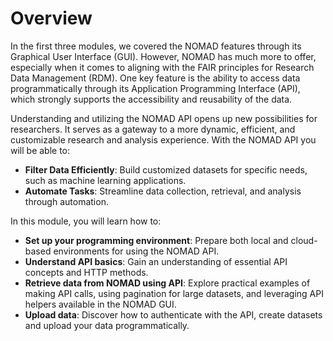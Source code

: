 # Overview

In the first three modules, we covered the NOMAD features through its Graphical User Interface (GUI). However, NOMAD has much more to offer, especially when it comes to aligning with the FAIR principles for Research Data Management (RDM). One key feature is the ability to access data programmatically through its Application Programming Interface (API), which strongly supports the accessibility and reusability of the data.

Understanding and utilizing the NOMAD API opens up new possibilities for researchers. It serves as a gateway to a more dynamic, efficient, and customizable research and analysis experience. With the NOMAD API you will be able to:

- **Filter Data Efficiently**: Build customized datasets for specific needs, such as machine learning applications.
- **Automate Tasks**: Streamline data collection, retrieval, and analysis through automation.

In this module, you will learn how to:

* **Set up your programming environment**: Prepare both local and cloud-based environments for using the NOMAD API.
* **Understand API basics**: Gain an understanding of essential API concepts and HTTP methods.
* **Retrieve data from NOMAD using API**: Explore practical examples of making API calls, using pagination for large datasets, and leveraging API helpers available in the NOMAD GUI.
* **Upload data**: Discover how to authenticate with the API, create datasets and upload your data programmatically.